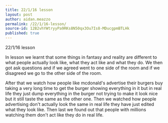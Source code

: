 ```yaml
---
title: 22/1/16 lesson
layout: post
author: aidan.meazzo
permalink: /22/1/16-lesson/
source-id: 12B2vhYWtryyPa9RKs8N50qx3Ou7Is8-MDucgpmBTLHk
published: true
---
```

22/1/16 lesson

In lesson we learnt that some things in fantasy and reality are different to what people actually look like, what they act like and what they do. We then got ask questions and if we agreed went to one side of the room and if we disagreed we go to the other side of the room.

After that we watch how people like mcdonald's advertise their burgers buy taking a very long time to get the burger showing everything in it but in real life they just dump everything in the burger not trying to make it look nice but it still taste the same as the other one. Then we watched how people advertising don't actually look the same in real life they have just edited what they look like. Then last we found out that people with millions watching them don't act like they do in real life.

